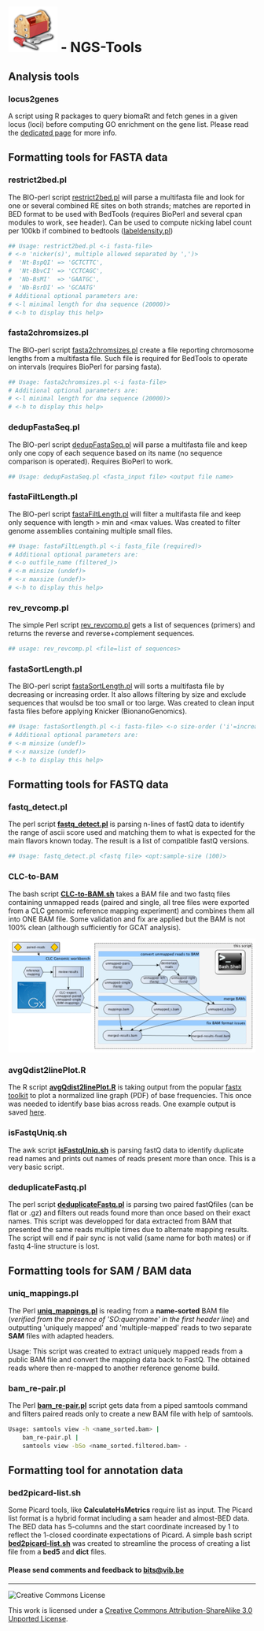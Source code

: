 ![ngstools](pictures/toolbox.png) - NGS-Tools
========
## Analysis tools

### **locus2genes**

A script using R packages to query biomaRt and fetch genes in a given locus (loci) before computing GO enrichment on the gene list. Please read the [dedicated page](locus2genes/README.md) for more info.

## Formatting tools for FASTA data

### **restrict2bed.pl**

The BIO-perl script [restrict2bed.pl](fasta-tools/restrict2bed.pl) will parse a multifasta file and look for one or several combined RE sites on both strands; matches are reported in BED format to be used with BedTools (requires BioPerl and several cpan modules to work, see header). Can be used to compute nicking label count per 100kb if combined to bedtools ([labeldensity.pl](https://github.com/BITS-VIB/bionano-tools/blob/master/general-tools/labeldensity.pl))
```bash
## Usage: restrict2bed.pl <-i fasta-file>
# <-n 'nicker(s)', multiple allowed separated by ',')>
#  'Nt-BspQI' => 'GCTCTTC',
#  'Nt-BbvCI' => 'CCTCAGC',
#  'Nb-BsMI'  => 'GAATGC',
#  'Nb-BsrDI' => 'GCAATG'
# Additional optional parameters are:
# <-l minimal length for dna sequence (20000)>
# <-h to display this help>
```

### **fasta2chromsizes.pl**

The BIO-perl script [fasta2chromsizes.pl](fasta-tools/fasta2chromsizes.pl) create a file reporting chromosome lengths from a multifasta file. Such file is required for BedTools to operate on intervals (requires BioPerl for parsing fasta).
```bash
## Usage: fasta2chromsizes.pl <-i fasta-file>
# Additional optional parameters are:
# <-l minimal length for dna sequence (20000)>
# <-h to display this help>
```
### **dedupFastaSeq.pl**

The BIO-perl script [dedupFastaSeq.pl](fasta-tools/dedupFastaSeq.pl) will parse a multifasta file and keep only one copy of each sequence based on its name (no sequence comparison is operated). Requires BioPerl to work.
```bash
## Usage: dedupFastaSeq.pl <fasta_input file> <output file name>
```

### **fastaFiltLength.pl**

The BIO-perl script [fastaFiltLength.pl](fasta-tools/fastaFiltLength.pl) will filter a multifasta file and keep only sequence with length > min and <max values. Was created to filter genome assemblies containing multiple small files.
```bash
## Usage: fastaFiltLength.pl <-i fasta_file (required)>
# Additional optional parameters are:
# <-o outfile_name (filtered_)>
# <-m minsize (undef)>
# <-x maxsize (undef)>
# <-h to display this help>
```

### **rev_revcomp.pl**

The simple Perl script [rev_revcomp.pl](fasta-tools/rev_revcomp.pl) gets a list of sequences (primers) and returns the reverse and reverse+complement sequences.
```bash
## usage: rev_revcomp.pl <file=list of sequences>
```

### **fastaSortLength.pl**

The BIO-perl script [fastaSortLength.pl](fasta-tools/fastaSortLength.pl) will sorts a multifasta file by decreasing or increasing order. It also allows filtering by size and exclude sequences that woulsd be too small or too large. Was created to clean input fasta files before applying Knicker (BionanoGenomics).
```bash
## Usage: fastaSortlength.pl <-i fasta-file> <-o size-order ('i'=increasing | 'd'=decreasing)>
# Additional optional parameters are:
# <-m minsize (undef)>
# <-x maxsize (undef)>
# <-h to display this help>
```

## Formatting tools for FASTQ data

### **fastq_detect.pl**

The perl script **[fastq_detect.pl](fastq-tools/fastq_detect.pl)** is parsing n-lines of fastQ data to identify the range of ascii score used and matching them to what is expected for the main flavors known today. The result is a list of compatible fastQ versions.
```bash
## Usage: fastq_detect.pl <fastq file> <opt:sample-size (100)>
```

### **CLC-to-BAM**

The bash script **[CLC-to-BAM.sh](fastq-tools/CLC-to-BAM.sh)**  takes a BAM file and two fastq files containing unmapped reads (paired and single, all tree files were exported from a CLC genomic reference mapping experiment) and combines them all into ONE BAM file. Some validation and fix are applied but the BAM is not 100% clean (although sufficiently for GCAT analysis).

![ngstools](pictures/CLC-convert.png)

### **avgQdist2linePlot.R**

The R script **[avgQdist2linePlot.R](fastq-tools/avgQdist2linePlot.R)** is taking output from the popular [fastx toolkit](http://hannonlab.cshl.edu/fastx_toolkit/) to plot a normalized line graph (PDF) of base frequencies. This once was needed to identify base bias across reads. One example output is saved [here](pictures/avgQdist2linePlot.png).

### **isFastqUniq.sh**

The awk script **[isFastqUniq.sh](fastq-tools/isFastqUniq.sh)** is parsing fastQ data to identify duplicate read names and prints out names of reads present more than once. This is a very basic script.

### **deduplicateFastq.pl**

The perl script **[deduplicateFastq.pl](fastq-tools/deduplicateFastq.pl)** is parsing two paired fastQfiles (can be flat or .gz) and filters out reads found more than once based on their exact names. This script was developped for data extracted from BAM that presented the same reads multiple times due to alternate mapping results. The script will end if pair sync is not valid (same name for both mates) or if fastq 4-line structure is lost.

## Formatting tools for SAM / BAM data

### **uniq_mappings.pl**

The Perl **[uniq_mappings.pl](bam-tools/uniq_mappings.pl)** is reading from a **name-sorted** BAM file (*verified from the presence of 'SO:queryname' in the first header line*) and outputting 'uniquely mapped' and 'multiple-mapped' reads to two separate **SAM** files with adapted headers.

Usage: This script was created to extract uniquely mapped reads from a public BAM file and convert the mapping data back to FastQ. The obtained reads where then re-mapped to another reference genome build.

### **bam_re-pair.pl**

The Perl **[bam_re-pair.pl](bam-tools/bam_re-pair.pl)** script gets data from a piped samtools command and filters paired reads only to create a new BAM file with help of samtools.

```bash
Usage: samtools view -h <name_sorted.bam> | 
	bam_re-pair.pl | 
	samtools view -bSo <name_sorted.filtered.bam> -
```

## Formatting tool for annotation data

### **bed2picard-list.sh**

Some Picard tools, like **CalculateHsMetrics** require list as input. The Picard list format is a hybrid format including a sam header and almost-BED data. The BED data has 5-columns and the start coordinate increased by 1 to reflect the 1-closed coordinate expectations of Picard. A simple bash script **[bed2picard-list.sh](bam-tools/bed2picard-list.sh)** was created to streamline the process of creating a list file from a **bed5** and **dict** files.


<h4>Please send comments and feedback to <a href="mailto:bits@vib.be">bits@vib.be</a></h4>

------------

![Creative Commons License](http://i.creativecommons.org/l/by-sa/3.0/88x31.png?raw=true)

This work is licensed under a [Creative Commons Attribution-ShareAlike 3.0 Unported License](http://creativecommons.org/licenses/by-sa/3.0/).
